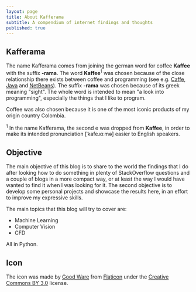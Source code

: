 ```yaml
---
layout: page
title: About Kafferama
subtitle: A compendium of internet findings and thoughts
published: true
---
```


## Kafferama

The name Kafferama comes from joining the german word for coffee **Kaffee** with the suffix **-rama**. The word **Kaffee**<sup>1</sup> was chosen because of the
close relationship there exists between coffee and programming (see e.g. [Caffe](http://caffe.berkeleyvision.org/), [Java](https://en.wikipedia.org/wiki/Java_(programming_language)) and [NetBeans](https://netbeans.org/about/history.html)). The suffix **-rama** was chosen because of its greek meaning "sight".  The whole word is intended to mean "a look into programming", especially the things that I like to program. 

Coffee was also chosen because it is one of the most iconic products of my origin country Colombia.

<sup>1</sup>
In the name Kafferama, the second e was dropped from **Kaffee**, in order to make its intended pronunciation [ˈkafeɹɑːmə] easier to English speakers.

## Objective

The main objective of this blog is to share to the world the findings that I do after looking how to do something in plenty of StackOverflow questions and a couple of blogs in
a more compact way, or at least the way I would have wanted to find it when I was looking for it. The second objective is to develop some personal projects and showcase the results here, in an effort to improve my expressive skills.

The main topics that this blog will try to cover are:

- Machine Learning
- Computer Vision
- CFD

All in Python.


## Icon

The icon was made by [Good Ware](https://www.flaticon.com/authors/good-ware) from [Flaticon](https://www.flaticon.com/) under the [Creative Commons BY 3.0](http://creativecommons.org/licenses/by/3.0/) license.
